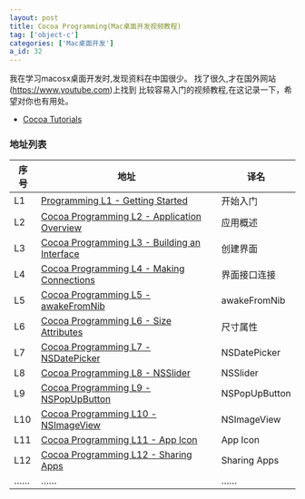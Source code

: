 ```yaml
---
layout: post
title: Cocoa Programming(Mac桌面开发视频教程)
tag: ['object-c']
categories: ['Mac桌面开发']
a_id: 32
---
```


我在学习macosx桌面开发时,发现资料在中国很少。
找了很久,才在国外网站(https://www.youtube.com)上找到
比较容易入门的视频教程,在这记录一下，希望对你也有用处。

- [Cocoa Tutorials](https://www.youtube.com/channel/UCDg-YmnNehm3KB0BpytkUJg)

### 地址列表

|序号|地址|译名|
|-|-|-----------------|
|L1|[Programming L1 - Getting Started](https://www.youtube.com/watch?v=X_MJd8wqTBM&list=PLE83F832121568D36)|开始入门|
|L2|[Cocoa Programming L2 - Application Overview](https://www.youtube.com/watch?v=7vy7pEpEYvk&index=2&list=PLE83F832121568D36)|应用概述|
|L3|[Cocoa Programming L3 - Building an Interface](https://www.youtube.com/watch?v=GLxTuluYdZg&index=3&list=PLE83F832121568D36)|创建界面|
|L4|[Cocoa Programming L4 - Making Connections](https://www.youtube.com/watch?v=CgrDSW0dHy4&list=PLE83F832121568D36&index=4)|界面接口连接|
|L5|[Cocoa Programming L5 - awakeFromNib](https://www.youtube.com/watch?v=w3t5AFnpdX8&index=5&list=PLE83F832121568D36)|awakeFromNib|
|L6|[Cocoa Programming L6 - Size Attributes](https://www.youtube.com/watch?v=6RTdxxRqrqM&index=6&list=PLE83F832121568D36)|尺寸属性|
|L7|[Cocoa Programming L7 - NSDatePicker](https://www.youtube.com/watch?v=_p1uYXBQwdM&index=7&list=PLE83F832121568D36)|NSDatePicker|
|L8|[Cocoa Programming L8 - NSSlider](https://www.youtube.com/watch?v=uv5omwYXhBI&list=PLE83F832121568D36&index=8)|NSSlider|
|L9|[Cocoa Programming L9 - NSPopUpButton](https://www.youtube.com/watch?v=RKYSY2Ey9Os&list=PLE83F832121568D36&index=9)|NSPopUpButton|
|L10|[Cocoa Programming L10 - NSImageView](https://www.youtube.com/watch?v=OlXyu4uLyoY&list=PLE83F832121568D36&index=10)|NSImageView|
|L11|[Cocoa Programming L11 - App Icon](https://www.youtube.com/watch?v=kK085XnpHJI&list=PLE83F832121568D36&index=11)|App Icon|
|L12|[Cocoa Programming L12 - Sharing Apps](https://www.youtube.com/watch?v=B0wEDUbGfvE&list=PLE83F832121568D36&index=12)|Sharing Apps|
|……|……|……|



